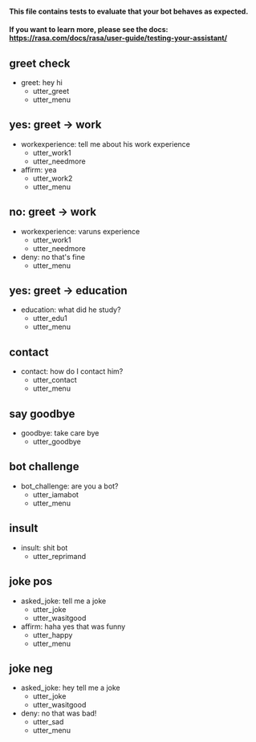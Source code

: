 #### This file contains tests to evaluate that your bot behaves as expected.
#### If you want to learn more, please see the docs: https://rasa.com/docs/rasa/user-guide/testing-your-assistant/

## greet check
* greet: hey hi
  - utter_greet
  - utter_menu

## yes: greet -> work
* workexperience: tell me about his work experience
  - utter_work1
  - utter_needmore
* affirm: yea
  - utter_work2
  - utter_menu

## no: greet -> work
* workexperience: varuns experience
  - utter_work1
  - utter_needmore
* deny: no that's fine
  - utter_menu

## yes: greet -> education
* education: what did he study?
  - utter_edu1
  - utter_menu

## contact
* contact: how do I contact him?
  - utter_contact
  - utter_menu

## say goodbye
* goodbye: take care bye
  - utter_goodbye

## bot challenge
* bot_challenge: are you a bot?
  - utter_iamabot
  - utter_menu

## insult
* insult: shit bot
  - utter_reprimand

## joke pos
* asked_joke: tell me a joke
  - utter_joke
  - utter_wasitgood
* affirm: haha yes that was funny
  - utter_happy
  - utter_menu

## joke neg
* asked_joke: hey tell me a joke
  - utter_joke
  - utter_wasitgood
* deny: no that was bad!
  - utter_sad
  - utter_menu